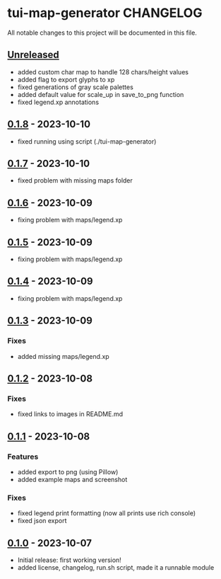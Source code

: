 # tui-map-generator CHANGELOG

All notable changes to this project will be documented in this file.

## [Unreleased]

- added custom char map to handle 128 chars/height values
- added flag to export glyphs to xp
- fixed generations of gray scale palettes
- added default value for scale_up in save_to_png function
- fixed legend.xp annotations

## [0.1.8] - 2023-10-10

- fixed running using script (./tui-map-generator)

## [0.1.7] - 2023-10-10

- fixed problem with missing maps folder

## [0.1.6] - 2023-10-09

- fixing problem with maps/legend.xp

## [0.1.5] - 2023-10-09

- fixing problem with maps/legend.xp

## [0.1.4] - 2023-10-09

- fixing problem with maps/legend.xp

## [0.1.3] - 2023-10-09

### Fixes

- added missing maps/legend.xp

## [0.1.2] - 2023-10-08

### Fixes

- fixed links to images in README.md

## [0.1.1] - 2023-10-08

### Features

- added export to png (using Pillow)
- added example maps and screenshot

### Fixes

- fixed legend print formatting (now all prints use rich console)
- fixed json export

## [0.1.0] - 2023-10-07

- Initial release: first working version!
- added license, changelog, run.sh script, made it a runnable module

[Unreleased]: https://github.com/tconbeer/textual-textarea/compare/0.2.0...HEAD

[0.1.8]: https://github.com/HubertReX/tui-map-generator/compare/0.1.7...0.1.8

[0.1.7]: https://github.com/HubertReX/tui-map-generator/compare/0.1.6...0.1.7

[0.1.6]: https://github.com/HubertReX/tui-map-generator/compare/0.1.5...0.1.6

[0.1.5]: https://github.com/HubertReX/tui-map-generator/compare/0.1.4...0.1.5

[0.1.4]: https://github.com/HubertReX/tui-map-generator/compare/0.1.3...0.1.4

[0.1.3]: https://github.com/HubertReX/tui-map-generator/compare/0.1.2...0.1.3

[0.1.2]: https://github.com/HubertReX/tui-map-generator/compare/0.1.1...0.1.2

[0.1.1]: https://github.com/HubertReX/tui-map-generator/compare/0.1.0...0.1.1

[0.1.0]: https://github.com/HubertReX/tui-map-generator/compare/88869abc26fa527a1688e9f7526572d846c39d22...0.1.0
